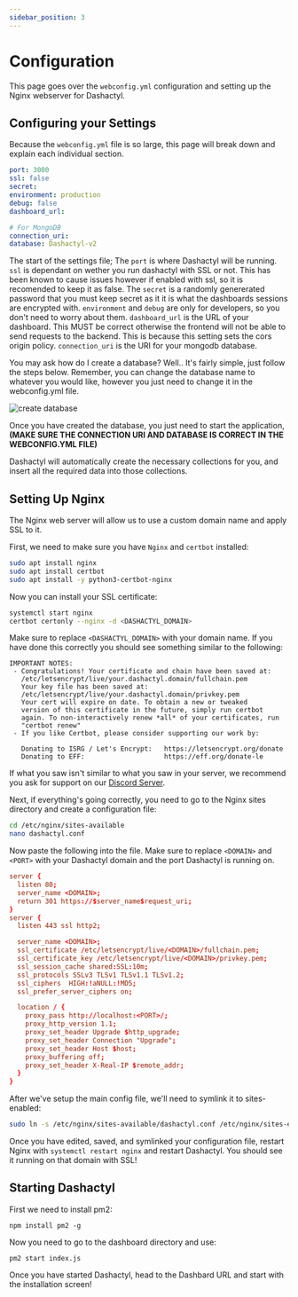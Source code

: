 ```yaml
---
sidebar_position: 3
---
```


# Configuration
This page goes over the `webconfig.yml` configuration and setting up the Nginx webserver for Dashactyl.

## Configuring your Settings
Because the `webconfig.yml` file is so large, this page will break down and explain each individual section.

```yaml
port: 3000
ssl: false
secret: 
environment: production
debug: false
dashboard_url: 

# For MongoDB
connection_uri: 
database: Dashactyl-v2
```

The start of the settings file; The `port` is where Dashactyl will be running. `ssl` is dependant on wether you run dashactyl with SSL or not. This has been known to cause issues however if enabled with ssl, so it is recomended to keep it as false. The `secret` is a randomly genererated password that you must keep secret as it it is what the dashboards sessions are encrypted with. `environment` and `debug` are only for developers, so you don't need to worry about them. `dashboard_url` is the URL of your dashboard. This MUST be correct otherwise the frontend will not be able to send requests to the backend. This is because this setting sets the cors origin policy. `connection_uri` is the URI for your mongodb database.

You may ask how do I create a database? Well.. It's fairly simple, just follow the steps below. Remember, you can change the database name to whatever you would like, however you just need to change it in the webconfig.yml file.

![create database](/img/create_database.png)

Once you have created the database, you just need to start the application, **(MAKE SURE THE CONNECTION URI AND DATABASE IS CORRECT IN THE WEBCONFIG.YML FILE)**

Dashactyl will automatically create the necessary collections for you, and insert all the required data into those collections.

## Setting Up Nginx
The Nginx web server will allow us to use a custom domain name and apply SSL to it.

First, we need to make sure you have `Nginx` and `certbot` installed:
```bash
sudo apt install nginx
sudo apt install certbot
sudo apt install -y python3-certbot-nginx
```

Now you can install your SSL certificate:
```bash
systemctl start nginx
certbot certonly --nginx -d <DASHACTYL_DOMAIN>
```

Make sure to replace `<DASHACTYL_DOMAIN>` with your domain name. If you have done this correctly you should see something similar to the following:
```
IMPORTANT NOTES:
 - Congratulations! Your certificate and chain have been saved at:
   /etc/letsencrypt/live/your.dashactyl.domain/fullchain.pem
   Your key file has been saved at:
   /etc/letsencrypt/live/your.dashactyl.domain/privkey.pem
   Your cert will expire on date. To obtain a new or tweaked
   version of this certificate in the future, simply run certbot
   again. To non-interactively renew *all* of your certificates, run
   "certbot renew"
 - If you like Certbot, please consider supporting our work by:

   Donating to ISRG / Let's Encrypt:   https://letsencrypt.org/donate
   Donating to EFF:                    https://eff.org/donate-le
```
If what you saw isn't similar to what you saw in your server, we recommend you ask for support on our [Discord Server](https://discord.gg/wwpRNvkMHA).

Next, if everything's going correctly, you need to go to the Nginx sites directory and create a configuration file:
```bash
cd /etc/nginx/sites-available
nano dashactyl.conf
```

Now paste the following into the file. Make sure to replace `<DOMAIN>` and `<PORT>` with your Dashactyl domain and the port Dashactyl is running on.
```conf
server {
  listen 80;
  server_name <DOMAIN>;
  return 301 https://$server_name$request_uri;
}
server {
  listen 443 ssl http2;

  server_name <DOMAIN>;
  ssl_certificate /etc/letsencrypt/live/<DOMAIN>/fullchain.pem;
  ssl_certificate_key /etc/letsencrypt/live/<DOMAIN>/privkey.pem;
  ssl_session_cache shared:SSL:10m;
  ssl_protocols SSLv3 TLSv1 TLSv1.1 TLSv1.2;
  ssl_ciphers  HIGH:!aNULL:!MD5;
  ssl_prefer_server_ciphers on;

  location / {
    proxy_pass http://localhost:<PORT>/;
    proxy_http_version 1.1;
    proxy_set_header Upgrade $http_upgrade;
    proxy_set_header Connection "Upgrade";
    proxy_set_header Host $host;
    proxy_buffering off;
    proxy_set_header X-Real-IP $remote_addr;
  }
}
```
After we've setup the main config file, we'll need to symlink it to sites-enabled:
```bash
sudo ln -s /etc/nginx/sites-available/dashactyl.conf /etc/nginx/sites-enabled/dashactyl.conf
```

  Once you have edited, saved, and symlinked your configuration file, restart Nginx with `systemctl restart nginx` and restart Dashactyl. You should see it running on that domain with SSL!
  
## Starting Dashactyl

First we need to install pm2:
```
npm install pm2 -g
```
Now you need to go to the dashboard directory and use:
```
pm2 start index.js
```

Once you have started Dashactyl, head to the Dashbard URL and start with the installation screen!
